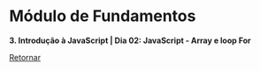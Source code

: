 # Módulo de Fundamentos

**3. Introdução à JavaScript | Dia 02: JavaScript - Array e loop For**

[Retornar](https://github.com/zstgar/TRYBE)

